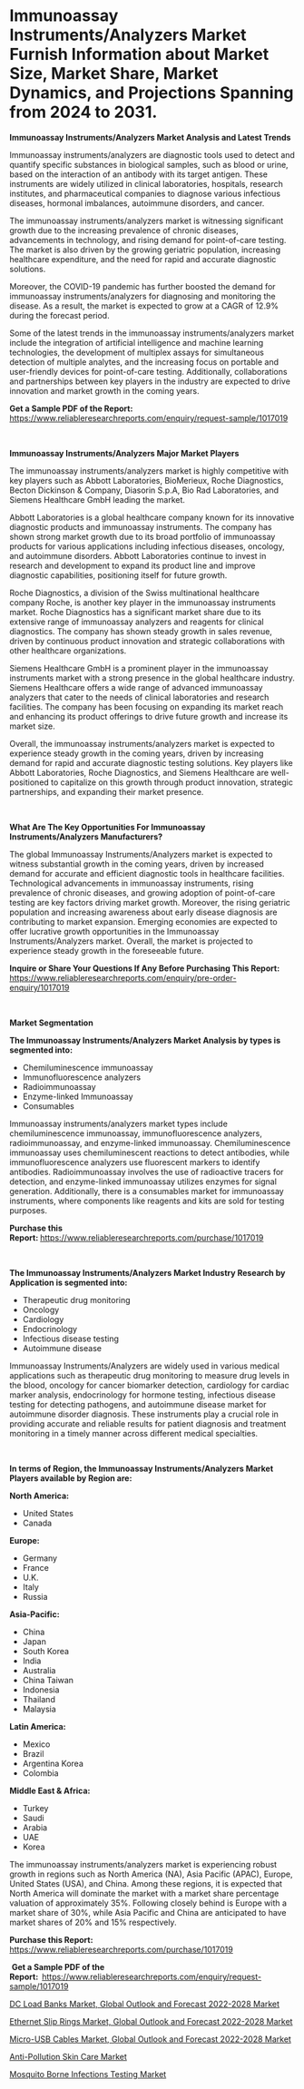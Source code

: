 <p><h1>Immunoassay Instruments/Analyzers Market Furnish Information about Market Size, Market Share, Market Dynamics, and Projections Spanning from 2024 to 2031.</h1></p><p><strong>Immunoassay Instruments/Analyzers Market Analysis and Latest Trends</strong></p>
<p><p>Immunoassay instruments/analyzers are diagnostic tools used to detect and quantify specific substances in biological samples, such as blood or urine, based on the interaction of an antibody with its target antigen. These instruments are widely utilized in clinical laboratories, hospitals, research institutes, and pharmaceutical companies to diagnose various infectious diseases, hormonal imbalances, autoimmune disorders, and cancer.</p><p>The immunoassay instruments/analyzers market is witnessing significant growth due to the increasing prevalence of chronic diseases, advancements in technology, and rising demand for point-of-care testing. The market is also driven by the growing geriatric population, increasing healthcare expenditure, and the need for rapid and accurate diagnostic solutions.</p><p>Moreover, the COVID-19 pandemic has further boosted the demand for immunoassay instruments/analyzers for diagnosing and monitoring the disease. As a result, the market is expected to grow at a CAGR of 12.9% during the forecast period.</p><p>Some of the latest trends in the immunoassay instruments/analyzers market include the integration of artificial intelligence and machine learning technologies, the development of multiplex assays for simultaneous detection of multiple analytes, and the increasing focus on portable and user-friendly devices for point-of-care testing. Additionally, collaborations and partnerships between key players in the industry are expected to drive innovation and market growth in the coming years.</p></p>
<p><strong>Get a Sample PDF of the Report:&nbsp;</strong> <a href="https://www.reliableresearchreports.com/enquiry/request-sample/1017019">https://www.reliableresearchreports.com/enquiry/request-sample/1017019</a></p>
<p>&nbsp;</p>
<p><strong>Immunoassay Instruments/Analyzers Major Market Players</strong></p>
<p><p>The immunoassay instruments/analyzers market is highly competitive with key players such as Abbott Laboratories, BioMerieux, Roche Diagnostics, Becton Dickinson & Company, Diasorin S.p.A, Bio Rad Laboratories, and Siemens Healthcare GmbH leading the market.</p><p>Abbott Laboratories is a global healthcare company known for its innovative diagnostic products and immunoassay instruments. The company has shown strong market growth due to its broad portfolio of immunoassay products for various applications including infectious diseases, oncology, and autoimmune disorders. Abbott Laboratories continue to invest in research and development to expand its product line and improve diagnostic capabilities, positioning itself for future growth.</p><p>Roche Diagnostics, a division of the Swiss multinational healthcare company Roche, is another key player in the immunoassay instruments market. Roche Diagnostics has a significant market share due to its extensive range of immunoassay analyzers and reagents for clinical diagnostics. The company has shown steady growth in sales revenue, driven by continuous product innovation and strategic collaborations with other healthcare organizations.</p><p>Siemens Healthcare GmbH is a prominent player in the immunoassay instruments market with a strong presence in the global healthcare industry. Siemens Healthcare offers a wide range of advanced immunoassay analyzers that cater to the needs of clinical laboratories and research facilities. The company has been focusing on expanding its market reach and enhancing its product offerings to drive future growth and increase its market size.</p><p>Overall, the immunoassay instruments/analyzers market is expected to experience steady growth in the coming years, driven by increasing demand for rapid and accurate diagnostic testing solutions. Key players like Abbott Laboratories, Roche Diagnostics, and Siemens Healthcare are well-positioned to capitalize on this growth through product innovation, strategic partnerships, and expanding their market presence.</p></p>
<p>&nbsp;</p>
<p><strong>What Are The Key Opportunities For Immunoassay Instruments/Analyzers Manufacturers?</strong></p>
<p><p>The global Immunoassay Instruments/Analyzers market is expected to witness substantial growth in the coming years, driven by increased demand for accurate and efficient diagnostic tools in healthcare facilities. Technological advancements in immunoassay instruments, rising prevalence of chronic diseases, and growing adoption of point-of-care testing are key factors driving market growth. Moreover, the rising geriatric population and increasing awareness about early disease diagnosis are contributing to market expansion. Emerging economies are expected to offer lucrative growth opportunities in the Immunoassay Instruments/Analyzers market. Overall, the market is projected to experience steady growth in the foreseeable future.</p></p>
<p><strong>Inquire or Share Your Questions If Any Before Purchasing This Report:</strong> <a href="https://www.reliableresearchreports.com/enquiry/pre-order-enquiry/1017019">https://www.reliableresearchreports.com/enquiry/pre-order-enquiry/1017019</a></p>
<p>&nbsp;</p>
<p><strong>Market Segmentation</strong></p>
<p><strong>The Immunoassay Instruments/Analyzers Market Analysis by types is segmented into:</strong></p>
<p><ul><li>Chemiluminescence immunoassay</li><li>Immunofluorescence analyzers</li><li>Radioimmunoassay</li><li>Enzyme-linked Immunoassay</li><li>Consumables</li></ul></p>
<p><p>Immunoassay instruments/analyzers market types include chemiluminescence immunoassay, immunofluorescence analyzers, radioimmunoassay, and enzyme-linked immunoassay. Chemiluminescence immunoassay uses chemiluminescent reactions to detect antibodies, while immunofluorescence analyzers use fluorescent markers to identify antibodies. Radioimmunoassay involves the use of radioactive tracers for detection, and enzyme-linked immunoassay utilizes enzymes for signal generation. Additionally, there is a consumables market for immunoassay instruments, where components like reagents and kits are sold for testing purposes.</p></p>
<p><strong>Purchase this Report:&nbsp;</strong><a href="https://www.reliableresearchreports.com/purchase/1017019">https://www.reliableresearchreports.com/purchase/1017019</a></p>
<p>&nbsp;</p>
<p><strong>The Immunoassay Instruments/Analyzers Market Industry Research by Application is segmented into:</strong></p>
<p><ul><li>Therapeutic drug monitoring</li><li>Oncology</li><li>Cardiology</li><li>Endocrinology</li><li>Infectious disease testing</li><li>Autoimmune disease</li></ul></p>
<p><p>Immunoassay Instruments/Analyzers are widely used in various medical applications such as therapeutic drug monitoring to measure drug levels in the blood, oncology for cancer biomarker detection, cardiology for cardiac marker analysis, endocrinology for hormone testing, infectious disease testing for detecting pathogens, and autoimmune disease market for autoimmune disorder diagnosis. These instruments play a crucial role in providing accurate and reliable results for patient diagnosis and treatment monitoring in a timely manner across different medical specialties.</p></p>
<p>&nbsp;</p>
<p><strong>In terms of Region, the Immunoassay Instruments/Analyzers Market Players available by Region are:</strong></p>
<p>
    <p> <strong> North America: </strong>
        <ul>
            <li>United States</li>
            <li>Canada</li>
        </ul>
        </p> 
    <p> <strong> Europe: </strong>
        <ul>
            <li>Germany</li>
            <li>France</li>
            <li>U.K.</li>
            <li>Italy</li>
            <li>Russia</li>
        </ul>
        </p> 
    <p> <strong> Asia-Pacific: </strong>
        <ul>
            <li>China</li>
            <li>Japan</li>
            <li>South Korea</li>
            <li>India</li>
            <li>Australia</li>
            <li>China Taiwan</li>
            <li>Indonesia</li>
            <li>Thailand</li>
            <li>Malaysia</li>
        </ul>
        </p> 
    <p> <strong> Latin America: </strong>
        <ul>
            <li>Mexico</li>
            <li>Brazil</li>
            <li>Argentina Korea</li>
            <li>Colombia</li>
        </ul>
        </p> 
    <p> <strong> Middle East & Africa: </strong>
        <ul>
            <li>Turkey</li>
            <li>Saudi</li>
            <li>Arabia</li>
            <li>UAE</li>
            <li>Korea</li>
        </ul>
    </p>
    </p>
<p><p>The immunoassay instruments/analyzers market is experiencing robust growth in regions such as North America (NA), Asia Pacific (APAC), Europe, United States (USA), and China. Among these regions, it is expected that North America will dominate the market with a market share percentage valuation of approximately 35%. Following closely behind is Europe with a market share of 30%, while Asia Pacific and China are anticipated to have market shares of 20% and 15% respectively.</p></p>
<p><strong>Purchase this Report: </strong><a href="https://www.reliableresearchreports.com/purchase/1017019">https://www.reliableresearchreports.com/purchase/1017019</a></p>
<p>&nbsp;<strong>Get a Sample PDF of the Report:&nbsp;&nbsp;</strong><a href="https://www.reliableresearchreports.com/enquiry/request-sample/1017019">https://www.reliableresearchreports.com/enquiry/request-sample/1017019</a></p>
<p><strong></strong></p>
<p><p><a href="https://github.com/seekum/Market-Research-Report-List-1/blob/main/dc-load-banks-market-global-outlook-and-forecast-2022-2028-market.md">DC Load Banks Market, Global Outlook and Forecast 2022-2028 Market</a></p><p><a href="https://github.com/timeliteaut/Market-Research-Report-List-1/blob/main/ethernet-slip-rings-market-global-outlook-and-forecast-2022-2028-market.md">Ethernet Slip Rings Market, Global Outlook and Forecast 2022-2028 Market</a></p><p><a href="https://github.com/bobicer/Market-Research-Report-List-1/blob/main/micro-usb-cables-market-global-outlook-and-forecast-2022-2028-market.md">Micro-USB Cables Market, Global Outlook and Forecast 2022-2028 Market</a></p><p><a href="https://issuu.com/reportprime-2/docs/anti-pollution-skin-care-market-size-2030.pptx">Anti-Pollution Skin Care Market</a></p><p><a href="https://issuu.com/reportprime-2/docs/mosquito-borne-infections-testing-market-size-2030">Mosquito Borne Infections Testing Market</a></p></p>